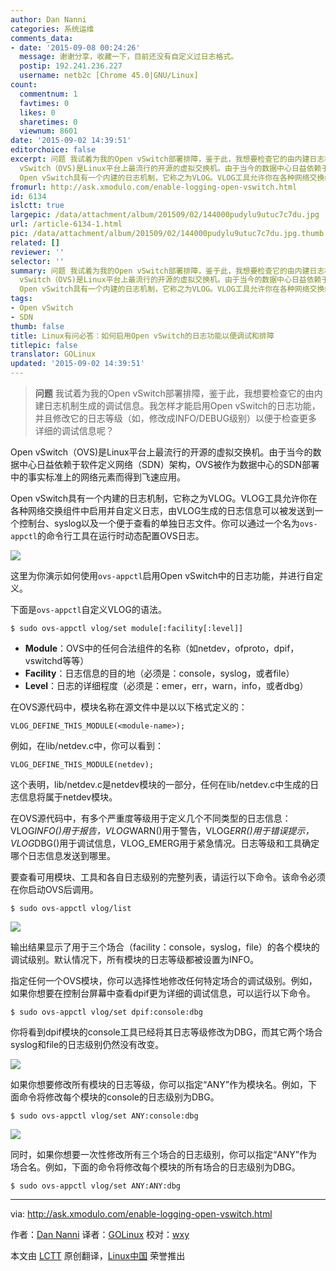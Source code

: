 ```yaml
---
author: Dan Nanni
categories: 系统运维
comments_data:
- date: '2015-09-08 00:24:26'
  message: 谢谢分享，收藏一下，目前还没有自定义过日志格式。
  postip: 192.241.236.227
  username: netb2c [Chrome 45.0|GNU/Linux]
count:
  commentnum: 1
  favtimes: 0
  likes: 0
  sharetimes: 0
  viewnum: 8601
date: '2015-09-02 14:39:51'
editorchoice: false
excerpt: 问题 我试着为我的Open vSwitch部署排障，鉴于此，我想要检查它的由内建日志机制生成的调试信息。我怎样才能启用Open vSwitch的日志功能，并且修改它的日志等级（如，修改成INFO/DEBUG级别）以便于检查更多详细的调试信息呢？  Open
  vSwitch（OVS)是Linux平台上最流行的开源的虚拟交换机。由于当今的数据中心日益依赖于软件定义网络（SDN）架构，OVS被作为数据中心的SDN部署中的事实标准上的网络元素而得到飞速应用。
  Open vSwitch具有一个内建的日志机制，它称之为VLOG。VLOG工具允许你在各种网络交换组件中启用并自定义日志，由VLOG生成
fromurl: http://ask.xmodulo.com/enable-logging-open-vswitch.html
id: 6134
islctt: true
largepic: /data/attachment/album/201509/02/144000pudylu9utuc7c7du.jpg
url: /article-6134-1.html
pic: /data/attachment/album/201509/02/144000pudylu9utuc7c7du.jpg.thumb.jpg
related: []
reviewer: ''
selector: ''
summary: 问题 我试着为我的Open vSwitch部署排障，鉴于此，我想要检查它的由内建日志机制生成的调试信息。我怎样才能启用Open vSwitch的日志功能，并且修改它的日志等级（如，修改成INFO/DEBUG级别）以便于检查更多详细的调试信息呢？  Open
  vSwitch（OVS)是Linux平台上最流行的开源的虚拟交换机。由于当今的数据中心日益依赖于软件定义网络（SDN）架构，OVS被作为数据中心的SDN部署中的事实标准上的网络元素而得到飞速应用。
  Open vSwitch具有一个内建的日志机制，它称之为VLOG。VLOG工具允许你在各种网络交换组件中启用并自定义日志，由VLOG生成
tags:
- Open vSwitch
- SDN
thumb: false
title: Linux有问必答：如何启用Open vSwitch的日志功能以便调试和排障
titlepic: false
translator: GOLinux
updated: '2015-09-02 14:39:51'
---
```



> 
> **问题** 我试着为我的Open vSwitch部署排障，鉴于此，我想要检查它的由内建日志机制生成的调试信息。我怎样才能启用Open vSwitch的日志功能，并且修改它的日志等级（如，修改成INFO/DEBUG级别）以便于检查更多详细的调试信息呢？
> 
> 
> 


Open vSwitch（OVS)是Linux平台上最流行的开源的虚拟交换机。由于当今的数据中心日益依赖于软件定义网络（SDN）架构，OVS被作为数据中心的SDN部署中的事实标准上的网络元素而得到飞速应用。


Open vSwitch具有一个内建的日志机制，它称之为VLOG。VLOG工具允许你在各种网络交换组件中启用并自定义日志，由VLOG生成的日志信息可以被发送到一个控制台、syslog以及一个便于查看的单独日志文件。你可以通过一个名为`ovs-appctl`的命令行工具在运行时动态配置OVS日志。


![](/data/attachment/album/201509/02/144000pudylu9utuc7c7du.jpg)


这里为你演示如何使用`ovs-appctl`启用Open vSwitch中的日志功能，并进行自定义。


下面是`ovs-appctl`自定义VLOG的语法。



```
$ sudo ovs-appctl vlog/set module[:facility[:level]] 

```

* **Module**：OVS中的任何合法组件的名称（如netdev，ofproto，dpif，vswitchd等等）
* **Facility**：日志信息的目的地（必须是：console，syslog，或者file）
* **Level**：日志的详细程度（必须是：emer，err，warn，info，或者dbg）


在OVS源代码中，模块名称在源文件中是以以下格式定义的：



```
VLOG_DEFINE_THIS_MODULE(<module-name>);

```

例如，在lib/netdev.c中，你可以看到：



```
VLOG_DEFINE_THIS_MODULE(netdev);

```

这个表明，lib/netdev.c是netdev模块的一部分，任何在lib/netdev.c中生成的日志信息将属于netdev模块。


在OVS源代码中，有多个严重度等级用于定义几个不同类型的日志信息：VLOG*INFO()用于报告，VLOG*WARN()用于警告，VLOG*ERR()用于错误提示，VLOG*DBG()用于调试信息，VLOG\_EMERG用于紧急情况。日志等级和工具确定哪个日志信息发送到哪里。


要查看可用模块、工具和各自日志级别的完整列表，请运行以下命令。该命令必须在你启动OVS后调用。



```
$ sudo ovs-appctl vlog/list 

```

![](/data/attachment/album/201509/02/144003zp4l04u0et8ul4kw.jpg)


输出结果显示了用于三个场合（facility：console，syslog，file）的各个模块的调试级别。默认情况下，所有模块的日志等级都被设置为INFO。


指定任何一个OVS模块，你可以选择性地修改任何特定场合的调试级别。例如，如果你想要在控制台屏幕中查看dpif更为详细的调试信息，可以运行以下命令。



```
$ sudo ovs-appctl vlog/set dpif:console:dbg 

```

你将看到dpif模块的console工具已经将其日志等级修改为DBG，而其它两个场合syslog和file的日志级别仍然没有改变。


![](/data/attachment/album/201509/02/144005vanbsjsexhtfn12a.jpg)


如果你想要修改所有模块的日志等级，你可以指定“ANY”作为模块名。例如，下面命令将修改每个模块的console的日志级别为DBG。



```
$ sudo ovs-appctl vlog/set ANY:console:dbg 

```

![](/data/attachment/album/201509/02/144006ej9t86y6djxtjrry.jpg)


同时，如果你想要一次性修改所有三个场合的日志级别，你可以指定“ANY”作为场合名。例如，下面的命令将修改每个模块的所有场合的日志级别为DBG。



```
$ sudo ovs-appctl vlog/set ANY:ANY:dbg 

```



---


via: <http://ask.xmodulo.com/enable-logging-open-vswitch.html>


作者：[Dan Nanni](http://ask.xmodulo.com/author/nanni) 译者：[GOLinux](https://github.com/GOLinux) 校对：[wxy](https://github.com/wxy)


本文由 [LCTT](https://github.com/LCTT/TranslateProject) 原创翻译，[Linux中国](https://linux.cn/) 荣誉推出